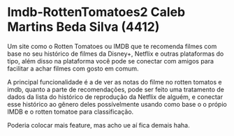 # Imdb-RottenTomatoes2 Caleb Martins Beda Silva (4412)
Um site como o Rotten Tomatoes ou IMDB que te recomenda filmes com base no seu histórico de filmes da Disney+, Netflix e outras plataformas do tipo, além disso na plataforma você pode se conectar com amigos para facilitar a achar filmes com gosto em comum.

A principal funcionalidade é a de ver as notas do filme no rotten tomatos e imdb, quanto a parte de recomendações, pode ser feito uma tratamento de dados da lista do histórico de reprodução da Netflix de alguém, e conectar esse histórico ao gênero deles possívelmente usando como base o o própio IMDB e o rotten tomatoe para classificação.

Poderia colocar mais feature, mas acho ue aí fica demais haha.

